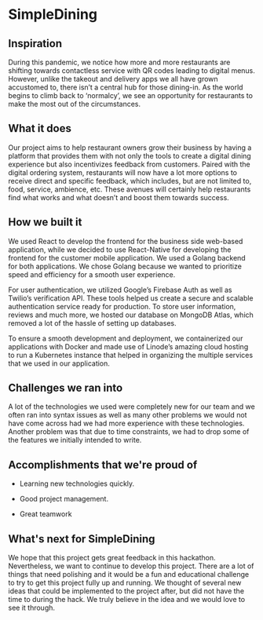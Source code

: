 # SimpleDining

## Inspiration
During this pandemic, we notice how more and more restaurants are shifting towards contactless service with QR codes leading to digital menus. However, unlike the takeout and delivery apps we all have grown accustomed to, there isn’t a central hub for those dining-in. As the world begins to climb back to ‘normalcy’, we see an opportunity for restaurants to make the most out of the circumstances. 

## What it does
Our project aims to help restaurant owners grow their business by having a platform that provides them with not only the tools to create a digital dining experience but also incentivizes feedback from customers. Paired with the digital ordering system, restaurants will now have a lot more options to receive direct and specific feedback, which includes, but are not limited to, food, service, ambience, etc. These avenues will certainly help restaurants find what works and what doesn’t and boost them towards success.

## How we built it
We used React to develop the frontend for the business side web-based application, while we decided to use React-Native for developing the frontend for the customer mobile application. We used a Golang backend for both applications. We chose Golang because we wanted to prioritize speed and efficiency for a smooth user experience.

For user authentication, we utilized Google’s Firebase Auth as well as Twilio’s verification API. These tools helped us create a secure and scalable authentication service ready for production.
To store user information, reviews and much more, we hosted our database on MongoDB Atlas, which removed a lot of the hassle of setting up databases. 

To ensure a smooth development and deployment, we containerized our applications with Docker and made use of Linode’s amazing cloud hosting to run a Kubernetes instance that helped in organizing the multiple services that we used in our application. 

## Challenges we ran into
A lot of the technologies we used were completely new for our team and we often ran into syntax issues as well as many other problems we would not have come across had we had more experience with these technologies. Another problem was that due to time constraints, we had to drop some of the features we initially intended to write.

## Accomplishments that we're proud of
- Learning new technologies quickly.

- Good project management.

- Great teamwork

## What's next for SimpleDining
We hope that this project gets great feedback in this hackathon. Nevertheless, we want to continue to develop this project. There are a lot of things that need polishing and it would be a fun and educational challenge to try to get this project fully up and running. We thought of several new ideas that could be implemented to the project after, but did not have the time to during the hack. We truly believe in the idea and we would love to see it through. 
